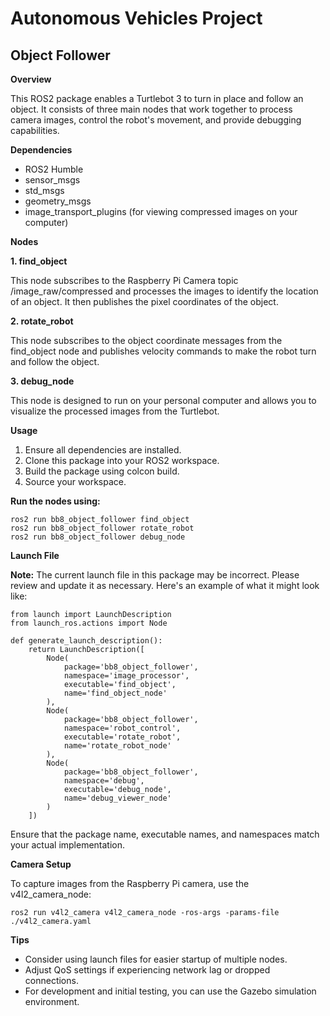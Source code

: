 # Autonomous Vehicles Project
## Object Follower

**Overview**

This ROS2 package enables a Turtlebot 3 to turn in place and follow an object. It consists of three main nodes that work together to process camera images, control the robot's movement, and provide debugging capabilities.

**Dependencies**

- ROS2 Humble
- sensor_msgs
- std_msgs
- geometry_msgs
- image_transport_plugins (for viewing compressed images on your computer)

**Nodes**

**1. find_object**

This node subscribes to the Raspberry Pi Camera topic /image_raw/compressed and processes the images to identify the location of an object. It then publishes the pixel coordinates of the object.
   
**2. rotate_robot**

This node subscribes to the object coordinate messages from the find_object node and publishes velocity commands to make the robot turn and follow the object.

**3. debug_node**

This node is designed to run on your personal computer and allows you to visualize the processed images from the Turtlebot.

**Usage**
1. Ensure all dependencies are installed.
2. Clone this package into your ROS2 workspace.
3. Build the package using colcon build.
4. Source your workspace.

**Run the nodes using:**

```
ros2 run bb8_object_follower find_object
ros2 run bb8_object_follower rotate_robot
ros2 run bb8_object_follower debug_node
```

**Launch File**

**Note:** The current launch file in this package may be incorrect. Please review and update it as necessary. Here's an example of what it might look like:
```
from launch import LaunchDescription
from launch_ros.actions import Node

def generate_launch_description():
    return LaunchDescription([
        Node(
            package='bb8_object_follower',
            namespace='image_processor',
            executable='find_object',
            name='find_object_node'
        ),
        Node(
            package='bb8_object_follower',
            namespace='robot_control',
            executable='rotate_robot',
            name='rotate_robot_node'
        ),
        Node(
            package='bb8_object_follower',
            namespace='debug',
            executable='debug_node',
            name='debug_viewer_node'
        )
    ])
```

Ensure that the package name, executable names, and namespaces match your actual implementation.

**Camera Setup**

To capture images from the Raspberry Pi camera, use the v4l2_camera_node:
```
ros2 run v4l2_camera v4l2_camera_node -ros-args -params-file ./v4l2_camera.yaml
```

**Tips**
- Consider using launch files for easier startup of multiple nodes.
- Adjust QoS settings if experiencing network lag or dropped connections.
- For development and initial testing, you can use the Gazebo simulation environment.
